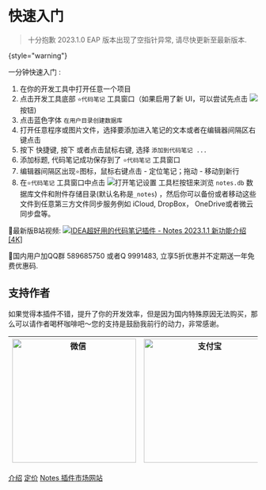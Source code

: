 # 快速入门
[//]: # (<excerpt>Setup and Use Notes in One Minutes.</excerpt>)

> 十分抱歉 2023.1.0 EAP 版本出现了空指针异常, 请尽快更新至最新版本.

{style="warning"}

一分钟快速入门
:
1. 在你的开发工具中打开任意一个项目
2. 点击开发工具底部 `⭐代码笔记` 工具窗口（如果启用了新 UI，可以尝试先点击 ![](moreHorizontal@20x20.svg) 按钮)
3. 点击蓝色字体 `在用户目录创建数据库`
4. 打开任意程序或图片文件，选择要添加进入笔记的文本或者在编辑器间隔区右键点击
5. 按下 <shortcut key="$AddNotes" />快捷键,  按下 <shortcut key="ShowIntentionActions" /> 或者点击鼠标右键, 选择 `添加到代码笔记 ...`
6. 添加标题, 代码笔记成功保存到了 `⭐代码笔记` 工具窗口
7. 编辑器间隔区出现`⭐`图标，鼠标右键点击 - 定位笔记；拖动 - 移动到新行
8. 在`⭐代码笔记` 工具窗口中点击 <control>![](settings.svg)打开笔记设置</control> 工具栏按钮来浏览 `notes.db` 数据库文件和附件存储目录(默认名称是`_notes`)
   ，然后你可以备份或者移动这些文件到任意第三方文件同步服务例如 iCloud, DropBox， OneDrive或者微云同步盘等。

🎦最新版B站视频:
![](video-capture.svg)<a href="https://www.bilibili.com/video/BV1Fo4y1v7bQ/">IDEA超好用的代码笔记插件 - Notes 2023.1.1 新功能介绍 [4K]</a>

🌟国内用户加QQ群 589685750 或者Q 9991483, 立享5折优惠并不定期送一年免费优惠码.

## 支持作者
如果觉得本插件不错，提升了你的开发效率，但是因为国内特殊原因无法购买，那么可以请作者喝杯咖啡吧～您的支持是鼓励我前行的动力，非常感谢。



| <img src="wechat.jpg" alt="微信" width="250" /> | <img src="alipay.jpg" alt="支付宝" width="250" /> |
|-----------------------------------------------|------------------------------------------------|

<seealso style="cards">
       <category ref="how-to">
           <a href="Introduction_CN.md" >介绍</a>
           <a href="Pricing-CN.md" >定价</a>
       </category>
       <category ref="ext">
           <a href="https://plugins.jetbrains.com/plugin/17501-notes/" summary="代码笔记插件网站">Notes 插件市场网站</a>
       </category>
</seealso>

[//]: # (English: []&#40;Quick-Start.md&#41;)